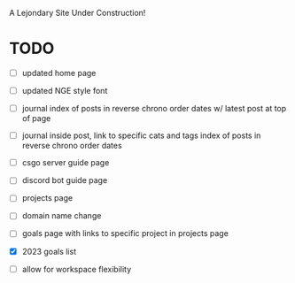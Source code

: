 A Lejondary Site Under Construction!

# **TODO**

- [ ] updated home page
- [ ] updated NGE style font
- [ ] journal index of posts in reverse chrono order dates w/ latest post at top of page
- [ ] journal inside post, link to specific cats and tags index of posts in reverse chrono order dates
- [ ] csgo server guide page
- [ ] discord bot guide page
- [ ] projects page
- [ ] domain name change 
- [ ] goals page with links to specific project in projects page
- [x] 2023 goals list
- [ ] allow for workspace flexibility

